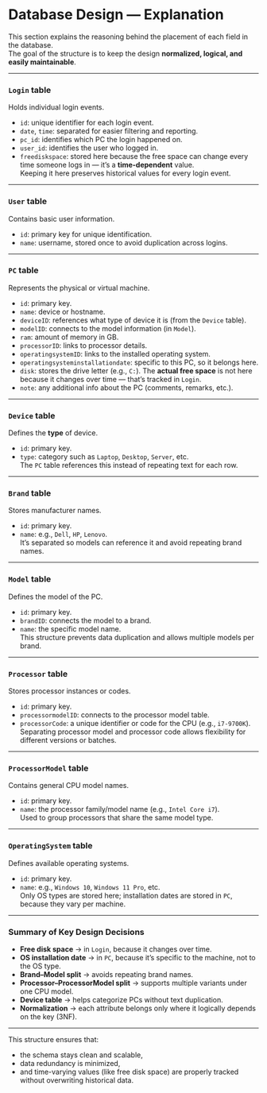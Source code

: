 # Database Design — Explanation
 
This section explains the reasoning behind the placement of each field in the database.  
The goal of the structure is to keep the design **normalized, logical, and easily maintainable**.
 
---
 
### `Login` table
Holds individual login events.
 
- `id`: unique identifier for each login event.  
- `date`, `time`: separated for easier filtering and reporting.  
- `pc_id`: identifies which PC the login happened on.  
- `user_id`: identifies the user who logged in.  
- `freediskspace`: stored here because the free space can change every time someone logs in — it’s a **time-dependent** value.  
  Keeping it here preserves historical values for every login event.
 
---
 
### `User` table
Contains basic user information.
 
- `id`: primary key for unique identification.  
- `name`: username, stored once to avoid duplication across logins.
 
---
 
### `PC` table
Represents the physical or virtual machine.
 
- `id`: primary key.  
- `name`: device or hostname.  
- `deviceID`: references what type of device it is (from the `Device` table).  
- `modelID`: connects to the model information (in `Model`).  
- `ram`: amount of memory in GB.  
- `processorID`: links to processor details.  
- `operatingsystemID`: links to the installed operating system.  
- `operatingsysteminstallationdate`: specific to this PC, so it belongs here.  
- `disk`: stores the drive letter (e.g., `C:`). The **actual free space** is not here because it changes over time — that’s tracked in `Login`.  
- `note`: any additional info about the PC (comments, remarks, etc.).
 
---
 
### `Device` table
Defines the **type** of device.
 
- `id`: primary key.  
- `type`: category such as `Laptop`, `Desktop`, `Server`, etc.  
  The `PC` table references this instead of repeating text for each row.
 
---
 
### `Brand` table
Stores manufacturer names.
 
- `id`: primary key.  
- `name`: e.g., `Dell`, `HP`, `Lenovo`.  
  It’s separated so models can reference it and avoid repeating brand names.
 
---
 
### `Model` table
Defines the model of the PC.
 
- `id`: primary key.  
- `brandID`: connects the model to a brand.  
- `name`: the specific model name.  
  This structure prevents data duplication and allows multiple models per brand.
 
---
 
### `Processor` table
Stores processor instances or codes.
 
- `id`: primary key.  
- `processormodelID`: connects to the processor model table.  
- `processorCode`: a unique identifier or code for the CPU (e.g., `i7-9700K`).  
  Separating processor model and processor code allows flexibility for different versions or batches.
 
---
 
### `ProcessorModel` table
Contains general CPU model names.
 
- `id`: primary key.  
- `name`: the processor family/model name (e.g., `Intel Core i7`).  
  Used to group processors that share the same model type.
 
---
 
### `OperatingSystem` table
Defines available operating systems.
 
- `id`: primary key.  
- `name`: e.g., `Windows 10`, `Windows 11 Pro`, etc.  
  Only OS types are stored here; installation dates are stored in `PC`, because they vary per machine.
 
---
 
### Summary of Key Design Decisions
 
- **Free disk space** → in `Login`, because it changes over time.  
- **OS installation date** → in `PC`, because it’s specific to the machine, not to the OS type.  
- **Brand–Model split** → avoids repeating brand names.  
- **Processor–ProcessorModel split** → supports multiple variants under one CPU model.  
- **Device table** → helps categorize PCs without text duplication.  
- **Normalization** → each attribute belongs only where it logically depends on the key (3NF).
 
---
 
This structure ensures that:
- the schema stays clean and scalable,  
- data redundancy is minimized,  
- and time-varying values (like free disk space) are properly tracked without overwriting historical data.
